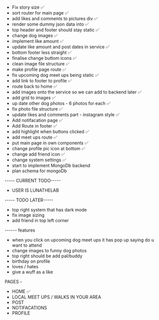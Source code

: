 - Fix story size ✅
- sort router for main page ✅
- add likes and comments to pictures div ✅
- render some dummy json data into ✅
- top header and footer should stay static ✅
- change dog images ✅
- implement like amount ✅
- update like amount and post dates in service ✅
- bottom footer less straight ✅
- finalise change buttom icons ✅
- clean image file structure ✅
- make profile page route ✅
- fix upcoming dog meet ups being static ✅
- add link to footer to profile ✅
- route back to home ✅
- add images onto the service so we can add to backend later ✅
- add grid to images ✅
- up date other dog photos - 6 photos for each ✅
- fix photo file structure ✅
- update likes and comments part - instagram style ✅
- Add notifacation page ✅
- Add Route in footer ✅
- add highlight when buttons clicked ✅
- add meet ups route ✅
- put main page in own components ✅
- change profile pic icon at bottom ✅
- change add friend icon ✅
- change system settings ✅
- start to implement MongoDb backend
- plan schema for mongoDb

----- CURRENT TODO-----

- USER IS LUNATHELAB

----- TODO LATER-----

- top right system that has dark mode
- fix image sizing
- add friend in top left corner

------ features

- when you click on upcoming dog meet ups it has pop up saying do u want to attend
- change images to funny dog photos
- top right should be add pal/buddy
- birthday on profile
- loves / hates
- give a wuff as a like

PAGES -

- HOME ✅
- LOCAL MEET UPS / WALKS IN YOUR AREA
- POST
- NOTIFACATIONS
- PROFILE
